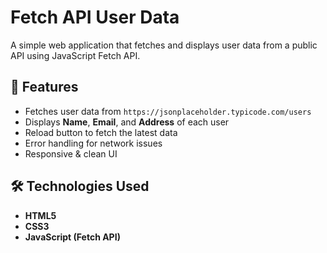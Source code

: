 # Fetch API User Data

A simple web application that fetches and displays user data from a public API using JavaScript Fetch API.

## 📌 Features
- Fetches user data from `https://jsonplaceholder.typicode.com/users`
- Displays **Name**, **Email**, and **Address** of each user
- Reload button to fetch the latest data
- Error handling for network issues
- Responsive & clean UI

## 🛠️ Technologies Used
- **HTML5**
- **CSS3**
- **JavaScript (Fetch API)**

